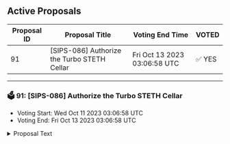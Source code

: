 ## Active Proposals

| Proposal ID | Proposal Title | Voting End Time | VOTED |
|-------------|----------------|-----------------|-------|
| 91 | [SIPS-086] Authorize the Turbo STETH Cellar | Fri Oct 13 2023 03:06:58 UTC | ✅ YES |

---

### 🗳 91: [SIPS-086] Authorize the Turbo STETH Cellar
- Voting Start: Wed Oct 11 2023 03:06:58 UTC
- Voting End: Fri Oct 13 2023 03:06:58 UTC

<details>
<summary>Proposal Text</summary>
 
This proposal is for the authorization of the Turbo STETH Cellar. The strategy for the cellar is provided by Seven Seas Capital and DeFine Logic Labs.nnThe goal of the strategy is to maximize ETH-denominated yield using various stETH strategies (e.g. leveraged staking, LPing, etc.) Existing vaults such as RYETH may also take positions in this vault for efficiency purposes. More information about the strategy, including strategy description can be found in the original forum post:nnhttps://community.sommelier.finance/t/sips-086-upcoming-turbo-steth-cellar-proposal/1200nnIf approved, the chain will accept signed function calls submitted to the cellar contract from the strategy provider.nn-------------------------------------------------------------------nnName: Turbo STETHnnCellar share token: TurboSTETHnnPlatform fee: 1% (0.75% for strategy provider + 0.25% for protocol)nnPerformance fee: 20% (15% for strategy provider + 5% for protocol)nnStrategy providers: Seven Seas Capital and DeFine Logic LabsnnCellar address: 0xfd6db5011b171B05E1Ea3b92f9EAcaEEb055e971nnEtherscan: https://etherscan.io/address/0xfd6db5011b171B05E1Ea3b92f9EAcaEEb055e971nnSource: https://github.com/PeggyJV/cellar-contracts/blob/main/src/base/Cellar.solnnAudits (Macro): https://0xmacro.com/library/audits/sommelier-9.htmlnn
</details>
